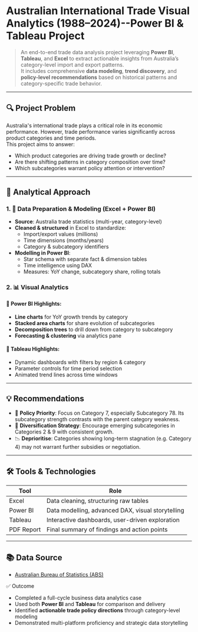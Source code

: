 #  Australian International Trade Visual Analytics (1988–2024)--Power BI & Tableau Project

> An end-to-end trade data analysis project leveraging **Power BI**, **Tableau**, and **Excel** to extract actionable insights from Australia’s category-level import and export patterns.  
> It includes comprehensive **data modeling**, **trend discovery**, and **policy-level recommendations** based on historical patterns and category-specific trade behavior.

---

## 🔍 Project Problem

Australia's international trade plays a critical role in its economic performance. However, trade performance varies significantly across product categories and time periods.  
This project aims to answer:

- Which product categories are driving trade growth or decline?
- Are there shifting patterns in category composition over time?
- Which subcategories warrant policy attention or intervention?

---

## 🧠 Analytical Approach

### 1. 🧹 Data Preparation & Modeling (Excel + Power BI)

- **Source**: Australia trade statistics (multi-year, category-level)
- **Cleaned & structured** in Excel to standardize:
  - Import/export values (millions)
  - Time dimensions (months/years)
  - Category & subcategory identifiers
- **Modelling in Power BI**:
  - Star schema with separate fact & dimension tables
  - Time intelligence using DAX
  - Measures: YoY change, subcategory share, rolling totals

### 2. 📊 Visual Analytics

#### 📌 Power BI Highlights:
- **Line charts** for YoY growth trends by category
- **Stacked area charts** for share evolution of subcategories
- **Decomposition trees** to drill down from category to subcategory
- **Forecasting & clustering** via analytics pane

#### 📌 Tableau Highlights:
- Dynamic dashboards with filters by region & category
- Parameter controls for time period selection
- Animated trend lines across time windows

---

## 💡 Recommendations

- 🎯 **Policy Priority**: Focus on Category 7, especially Subcategory 78. Its subcategory strength contrasts with the parent category weakness.
- 🔄 **Diversification Strategy**: Encourage emerging subcategories in Categories 2 & 9 with consistent growth.
- 📉 **Deprioritise**: Categories showing long-term stagnation (e.g. Category 4) may not warrant further subsidies or negotiation.

---

## 🛠️ Tools & Technologies

| Tool      | Role |
|-----------|------|
| Excel     | Data cleaning, structuring raw tables |
| Power BI  | Data modelling, advanced DAX, visual storytelling |
| Tableau   | Interactive dashboards, user-driven exploration |
| PDF Report| Final summary of findings and action points |

---

## 📚 Data Source
- [Australian Bureau of Statistics (ABS)](https://www.abs.gov.au/statistics/economy/international-trade)

✅ Outcome

- Completed a full-cycle business data analytics case  
- Used both **Power BI** and **Tableau** for comparison and delivery  
- Identified **actionable trade policy directions** through category-level modeling  
- Demonstrated multi-platform proficiency and strategic data storytelling

